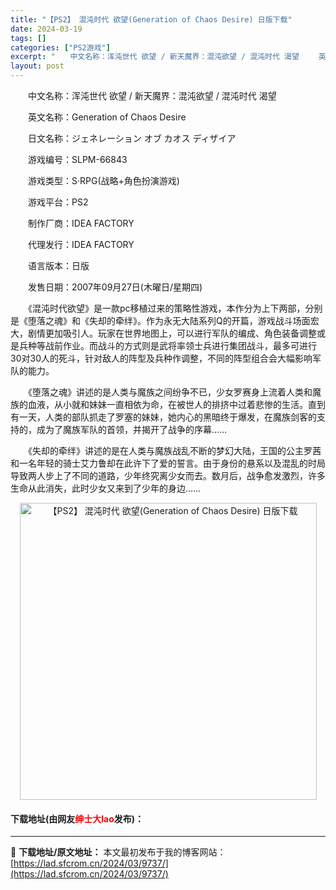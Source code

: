 ```yaml
---
title: "【PS2】 混沌时代 欲望(Generation of Chaos Desire) 日版下载"
date: 2024-03-19
tags: []
categories: ["PS2游戏"]
excerpt: "　　中文名称：浑沌世代 欲望 / 新天魔界：混沌欲望 / 混沌时代 渴望 　　英文名称：Generation of Chaos Desire 　　日文名称：ジェネレーション オブ カオス ディザイア 　　游戏编号：SLPM-66843 　　游戏类型：S&middot;RPG(战略+角色扮演游戏) 　&hellip;"
layout: post
---
```


 <p>　　中文名称：浑沌世代 欲望 / 新天魔界：混沌欲望 / 混沌时代 渴望</p> <p>　　英文名称：Generation of Chaos Desire</p> <p>　　日文名称：ジェネレーション オブ カオス ディザイア</p> <p>　　游戏编号：SLPM-66843</p> <p>　　游戏类型：S&middot;RPG(战略+角色扮演游戏)</p> <p>　　游戏平台：PS2</p> <p>　　制作厂商：IDEA FACTORY</p> <p>　　代理发行：IDEA FACTORY</p> <p>　　语言版本：日版</p> <p>　　发售日期：2007年09月27日(木曜日/星期四)</p> <p>　　《混沌时代欲望》是一款pc移植过来的策略性游戏，本作分为上下两部，分别是《堕落之魂》和《失却的牵绊》。作为永无大陆系列Q的开篇，游戏战斗场面宏大，剧情更加吸引人。玩家在世界地图上，可以进行军队的编成、角色装备调整或是兵种等战前作业。而战斗的方式则是武将率领士兵进行集团战斗，最多可进行30对30人的死斗，针对敌人的阵型及兵种作调整，不同的阵型组合会大幅影响军队的能力。</p> <p>　　《堕落之魂》讲述的是人类与魔族之间纷争不已，少女罗赛身上流着人类和魔族的血液，从小就和妹妹一直相依为命，在被世人的排挤中过着悲惨的生活。直到有一天，人类的部队抓走了罗塞的妹妹，她内心的黑暗终于爆发，在魔族剑客的支持的，成为了魔族军队的首领，并揭开了战争的序幕&hellip;&hellip;</p> <p>　　《失却的牵绊》讲述的是在人类与魔族战乱不断的梦幻大陆，王国的公主罗茜和一名年轻的骑士艾力鲁却在此许下了爱的誓言。由于身份的悬系以及混乱的时局导致两人步上了不同的道路，少年终究离少女而去。数月后，战争愈发激烈，许多生命从此消失，此时少女又来到了少年的身边&hellip;&hellip;</p> <p align="center"><img align="" border="0" src="https://lad.sfcrom.cn/wp-content/uploads/2024/03/20240319_65f9980b643fa.jpg" width="475" alt="【PS2】 混沌时代 欲望(Generation of Chaos Desire) 日版下载" /></p> <p><h4>下载地址(由网友<font color="red">绅士大lao</font>发布)：</h4></p> 

---
📖 **下载地址/原文地址：** 本文最初发布于我的博客网站：[https://lad.sfcrom.cn/2024/03/9737/](https://lad.sfcrom.cn/2024/03/9737/)
